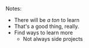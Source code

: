 Notes:
+ There will be _a ton_ to learn
+ That's a good thing, really.
+ Find ways to learn more
  + Not always side projects